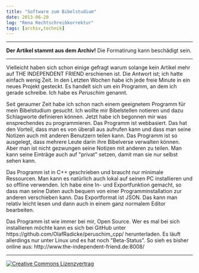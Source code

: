 ```yaml
---
title: "Software zum Bibelstudium"
date: 2013-06-20
log: "Rena Rechtschreibkorrektur"
tags: [archiv,technik]
---
```

<hr><b>Der Artikel stammt aus dem Archiv!</b> Die Formatirung kann beschädigt sein.<hr>
<p>Vielleicht haben sich schon einige gefragt warum solange kein Artikel mehr auf THE INDEPENDENT FRIEND erschienen ist. Die Antwort ist; ich hatte einfach wenig Zeit. In den Letzten Wochen habe ich jede freie Minute in ein neues Projekt gesteckt. Es handelt sich um ein Programm, an dem ich gerade schreibe. Ich habe es <i>Peruschim</i> genannt. </p>

<p>Seit geraumer Zeit habe ich schon nach einem geeignetem Programm für mein Bibelstudium gesucht. Ich wollte mir Bibelstellen notieren und dazu Schlagworte definieren können. Jetzt habe ich begonnen mir was ensprechendes zu programmieren. Das Programm ist webbasiert. Das hat den Vorteil, dass man es von überall aus aufrufen kann und dass man seine Notizen auch mit anderen Benutzern teilen kann. Das Programm ist so ausgelegt, dass mehrere Leute darin ihre Bibelverse verwalten können. Aber man ist nicht gezwungen seine Notizen mit anderen zu teilen. Man kann seine Einträge auch auf "privat" setzen, damit man sie nur selbst sehen kann.</p>

<p>Das Programm ist in C++ geschrieben und braucht nur minimale Ressourcen. Man kann es natürlich auch lokal auf seinen PC installieren und so offline verwenden. Ich habe eine In- und Exportfunktion gemacht, so dass man seine Daten auch bequem von einer Programminstallation zur anderen verschieben kann. Das Exportformat ist JSON. Das kann man relativ leicht lesen und dann auch in einem ganz normalem Editor bearbeiten.</p>

<p>Das Programm ist wie immer bei mir, Open Source. Wer es mal bei sich installieren möchte kann es sich bei GitHub unter https://github.com/OlafRadicke/peruschim_cpp/ herunterladen. Es läuft allerdings nur unter Linux und es hat noch "Beta-Status". So sieh es bisher online aus: http://www.the-independent-friend.de:8008/</p>


<hr>
<a rel="license" href="http://creativecommons.org/licenses/by-sa/3.0/"><img alt="Creative Commons Lizenzvertrag" style="border-width:0" src="http://i.creativecommons.org/l/by-sa/3.0/88x31.png" /></a>
